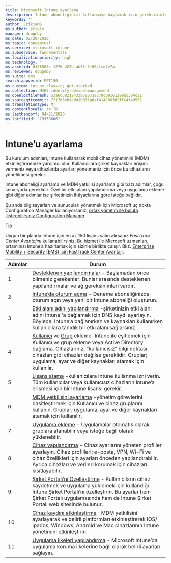 ```yaml
---
title: Microsoft Intune ayarlama
description: Intune aboneliğinizi kullanmaya başlamak için gereksinimler ve önkoşullar
keywords: ''
author: ErikjeMS
ms.author: erikje
manager: dougeby
ms.date: 02/20/2020
ms.topic: conceptual
ms.service: microsoft-intune
ms.subservice: fundamentals
ms.localizationpriority: high
ms.technology: ''
ms.assetid: d158503c-1276-422b-ab81-5f66c1cd7e7a
ms.reviewer: dougeby
ms.suite: ems
search.appverid: MET150
ms.custom: intune-classic; get-started
ms.collection: M365-identity-device-management
ms.openlocfilehash: 53a6d38212433b786719379c0916129ea5304c21
ms.sourcegitcommit: 7f17d6eb9dd41b031a6af4148863d2ffc4f49551
ms.translationtype: MT
ms.contentlocale: tr-TR
ms.lasthandoff: 04/21/2020
ms.locfileid: "79330606"
---
```

# <a name="set-up-intune"></a>Intune’u ayarlama

Bu kurulum adımları, Intune kullanarak mobil cihaz yönetimini (MDM) etkinleştirmenize yardımcı olur. Kullanıcılara şirket kaynakları erişimi vermeniz veya cihazlarda ayarları yönetmeniz için önce bu cihazların yönetilmesi gerekir.

Intune aboneliği ayarlama ve MDM yetkilisi ayarlama gibi bazı adımlar, çoğu senaryoda gereklidir. Özel bir etki alanı yapılandırma veya uygulama ekleme gibi diğer adımlar ise şirketinizin ihtiyaçlarına göre isteğe bağlıdır.

Şu anda bilgisayarları ve sunucuları yönetmek için Microsoft uç nokta Configuration Manager kullanıyorsanız, [ortak yönetim ile buluta iliştirebilirsiniz Configuration Manager](https://docs.microsoft.com/configmgr/comanage/overview).

>[!TIP]
>Uygun bir planda Intune için en az 150 lisans satın alırsanız *FastTrack Center Avantajını* kullanabilirsiniz. Bu hizmet ile Microsoft uzmanları, ortamınızı Intune’a hazırlamak için sizinle birlikte çalışır. Bkz. [Enterprise Mobility + Security (EMS) için FastTrack Center Avantajı](https://docs.microsoft.com/enterprise-mobility-security/Solutions/enterprise-mobility-fasttrack-program).

| Adımlar | Durum  |
|---|---|
|   1   | [Desteklenen yapılandırmalar](supported-devices-browsers.md) - Başlamadan önce bilmeniz gerekenler. Bunlar arasında desteklenen yapılandırmalar ve ağ gereksinimleri vardır.|
|   2   |  [Intune’da oturum açma](account-sign-up.md) - Deneme aboneliğinizde oturum açın veya yeni bir Intune aboneliği oluşturun. |
|   3   | [Etki alanı adını yapılandırma](custom-domain-name-configure.md) -şirketinizin etki alanı adını Intune 'a bağlamak için DNS kaydı ayarlayın. Böylece, Intune’a bağlanırken ve kaynakları kullanırken kullanıcılara tanıdık bir etki alanı sağlarsınız. |
|   4   | [Kullanıcı](users-add.md) ve [Grup](groups-add.md) ekleme-Intune ile eşitlemek için Kullanıcı ve grup ekleme veya Active Directory bağlama. Cihazlarınız, “kullanıcısız” bilgi noktası cihazları gibi cihazlar değilse gereklidir. Gruplar; uygulama, ayar ve diğer kaynakları atamak için kullanılır.|
|   5   | [Lisans atama](licenses-assign.md) -kullanıcılara Intune kullanma izni verin. Tüm kullanıcılar veya kullanıcısız cihazların Intune’a erişmesi için bir Intune lisansı gerekir. |
|   6   | [MDM yetkilisini ayarlama](mdm-authority-set.md) -yönetim görevlerini basitleştirmek için Kullanıcı ve cihaz gruplarını kullanın. Gruplar; uygulama, ayar ve diğer kaynakları atamak için kullanılır. |
|   7   | [Uygulama ekleme](../apps/apps-add.md) - Uygulamalar otomatik olarak gruplara atanabilir veya isteğe bağlı olarak yüklenebilir. |
|   8   | [Cihaz yapılandırma](../configuration/device-profiles.md) - Cihaz ayarlarını yöneten profiller ayarlayın. Cihaz profilleri; e-posta, VPN, Wi-Fi ve cihaz özellikleri için ayarları önceden yapılandırabilir. Ayrıca cihazları ve verileri korumak için cihazları kısıtlayabilir. |
|   9   |  [Şirket Portalı’nı Özelleştirme](../apps/company-portal-app.md) - Kullanıcıların cihaz kaydetmek ve uygulama yüklemek için kullandığı Intune Şirket Portalı’nı özelleştirin. Bu ayarlar hem Şirket Portalı uygulamasında hem de Intune Şirket Portalı web sitesinde bulunur.       |
|  10   | [Cihaz kaydını etkinleştirme](mdm-authority-set.md) -MDM yetkilisini ayarlayarak ve belirli platformları etkinleştirerek IOS/ıpados, Windows, Android ve Mac cihazlarının Intune yönetimini etkinleştirin. |
|  11   |  [Uygulama ilkeleri yapılandırma](../apps/app-protection-policy.md) - Microsoft Intune’da uygulama koruma ilkelerine bağlı olarak belirli ayarları sağlayın. |
